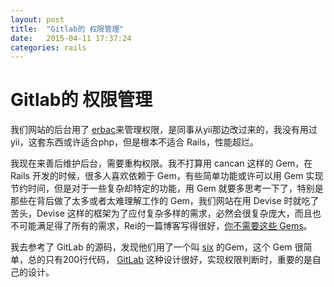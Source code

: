 ```yaml
---
layout: post
title:  "Gitlab的 权限管理"
date:   2015-04-11 17:37:24
categories: rails
---
```


Gitlab的 权限管理
========
我们网站的后台用了 [erbac](https://github.com/douxing/erbac)来管理权限，是同事从yii那边改过来的，我没有用过yii，这套东西或许适合php，但是根本不适合 Rails，性能超烂。

我现在来善后维护后台，需要重构权限。我不打算用 cancan 这样的 Gem，在 Rails 开发的时候，很多人喜欢依赖于 Gem，有些简单功能或许可以用 Gem 实现节约时间，但是对于一些复杂却特定的功能，用 Gem 就要多思考一下了，特别是那些在背后做了太多或者太难理解工作的 Gem，我们网站在用 Devise 时就吃了苦头，Devise 这样的框架为了应付复杂多样的需求，必然会很复杂庞大，而且也不可能满足得了所有的需求，Rei的一篇博客写得很好，[你不需要这些 Gems](http://chloerei.com/2013/11/22/you-do-not-need-these-gems/)。

我去参考了 GitLab 的源码，发现他们用了一个叫 [six](https://github.com/randx/six) 的Gem，这个 Gem 很简单，总的只有200行代码， [GitLab](https://gitlab.com/gitlab-org/gitlab-ce/blob/master/app/models/ability.rb) 这种设计很好，实现权限判断时，重要的是自己的设计。
